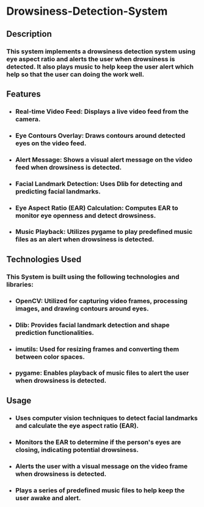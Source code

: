 # Drowsiness-Detection-System

## Description

### This system implements a drowsiness detection system using eye aspect ratio and alerts the user when drowsiness is detected. It also plays music to help keep the user alert which help so that the user can doing the work well.

## Features

- ### Real-time Video Feed: Displays a live video feed from the camera.
- ### Eye Contours Overlay: Draws contours around detected eyes on the video feed.
- ### Alert Message: Shows a visual alert message on the video feed when drowsiness is detected.
- ### Facial Landmark Detection: Uses Dlib for detecting and predicting facial landmarks.
- ### Eye Aspect Ratio (EAR) Calculation: Computes EAR to monitor eye openness and detect drowsiness.
- ### Music Playback: Utilizes pygame to play predefined music files as an alert when drowsiness is detected.

## Technologies Used

### This System is built using the following technologies and libraries:

- ### OpenCV: Utilized for capturing video frames, processing images, and drawing contours around eyes.
- ### Dlib: Provides facial landmark detection and shape prediction functionalities.
- ### imutils: Used for resizing frames and converting them between color spaces.
- ### pygame: Enables playback of music files to alert the user when drowsiness is detected.

## Usage

- ### Uses computer vision techniques to detect facial landmarks and calculate the eye aspect ratio (EAR).
- ### Monitors the EAR to determine if the person's eyes are closing, indicating potential drowsiness.
- ### Alerts the user with a visual message on the video frame when drowsiness is detected.
- ### Plays a series of predefined music files to help keep the user awake and alert.
